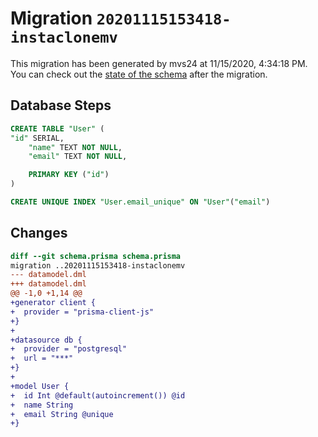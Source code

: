 # Migration `20201115153418-instaclonemv`

This migration has been generated by mvs24 at 11/15/2020, 4:34:18 PM.
You can check out the [state of the schema](./schema.prisma) after the migration.

## Database Steps

```sql
CREATE TABLE "User" (
"id" SERIAL,
    "name" TEXT NOT NULL,
    "email" TEXT NOT NULL,

    PRIMARY KEY ("id")
)

CREATE UNIQUE INDEX "User.email_unique" ON "User"("email")
```

## Changes

```diff
diff --git schema.prisma schema.prisma
migration ..20201115153418-instaclonemv
--- datamodel.dml
+++ datamodel.dml
@@ -1,0 +1,14 @@
+generator client {
+  provider = "prisma-client-js"
+}
+
+datasource db {
+  provider = "postgresql"
+  url = "***"
+}
+
+model User {
+  id Int @default(autoincrement()) @id
+  name String
+  email String @unique
+}
```



